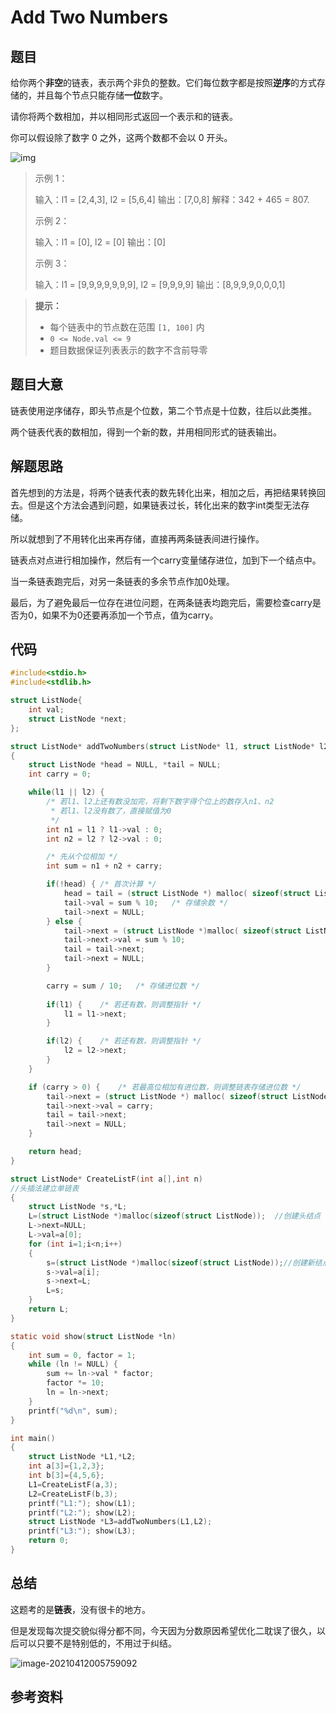 # Add Two Numbers



## 题目

给你两个**非空**的链表，表示两个非负的整数。它们每位数字都是按照**逆序**的方式存储的，并且每个节点只能存储**一位**数字。

请你将两个数相加，并以相同形式返回一个表示和的链表。

你可以假设除了数字 0 之外，这两个数都不会以 0 开头。





![img](https://assets.leetcode-cn.com/aliyun-lc-upload/uploads/2021/01/02/addtwonumber1.jpg)



>示例 1：
>
>输入：l1 = [2,4,3], l2 = [5,6,4]
>输出：[7,0,8]
>解释：342 + 465 = 807.
>
>
>
>示例 2：
>
>输入：l1 = [0], l2 = [0]
>输出：[0]
>
>
>
>示例 3：
>
>输入：l1 = [9,9,9,9,9,9,9], l2 = [9,9,9,9]
>输出：[8,9,9,9,0,0,0,1]



> **提示：**
>
> - 每个链表中的节点数在范围 `[1, 100]` 内
> - `0 <= Node.val <= 9`
> - 题目数据保证列表表示的数字不含前导零



## 题目大意

链表使用逆序储存，即头节点是个位数，第二个节点是十位数，往后以此类推。

两个链表代表的数相加，得到一个新的数，并用相同形式的链表输出。



## 解题思路

首先想到的方法是，将两个链表代表的数先转化出来，相加之后，再把结果转换回去。但是这个方法会遇到问题，如果链表过长，转化出来的数字int类型无法存储。

所以就想到了不用转化出来再存储，直接再两条链表间进行操作。

链表点对点进行相加操作，然后有一个carry变量储存进位，加到下一个结点中。

当一条链表跑完后，对另一条链表的多余节点作加0处理。

最后，为了避免最后一位存在进位问题，在两条链表均跑完后，需要检查carry是否为0，如果不为0还要再添加一个节点，值为carry。



## 代码

```c
#include<stdio.h>
#include<stdlib.h>

struct ListNode{
    int val;
    struct ListNode *next;
};

struct ListNode* addTwoNumbers(struct ListNode* l1, struct ListNode* l2)
{
    struct ListNode *head = NULL, *tail = NULL;
    int carry = 0;

    while(l1 || l2) {
        /* 若l1、l2上还有数没加完，将剩下数字得个位上的数存入n1、n2 
         * 若l1、l2没有数了，直接赋值为0
         */
        int n1 = l1 ? l1->val : 0;
        int n2 = l2 ? l2->val : 0;

        /* 先从个位相加 */
        int sum = n1 + n2 + carry;

        if(!head) { /* 首次计算 */
            head = tail = (struct ListNode *) malloc( sizeof(struct ListNode) );
            tail->val = sum % 10;   /* 存储余数 */
            tail->next = NULL;
        } else {
            tail->next = (struct ListNode *)malloc( sizeof(struct ListNode) );
            tail->next->val = sum % 10;
            tail = tail->next;
            tail->next = NULL;
        } 

        carry = sum / 10;   /* 存储进位数 */
        
        if(l1) {    /* 若还有数，则调整指针 */
            l1 = l1->next;
        } 

        if(l2) {    /* 若还有数，则调整指针 */
            l2 = l2->next;
        }
    }

    if (carry > 0) {    /* 若最高位相加有进位数，则调整链表存储进位数 */
        tail->next = (struct ListNode *) malloc( sizeof(struct ListNode) );
        tail->next->val = carry;
        tail = tail->next;
        tail->next = NULL;
    }

    return head;
}

struct ListNode* CreateListF(int a[],int n)
//头插法建立单链表
{
	struct ListNode *s,*L;
	L=(struct ListNode *)malloc(sizeof(struct ListNode));  //创建头结点
	L->next=NULL;
    L->val=a[0];
	for (int i=1;i<n;i++)
	{	
		s=(struct ListNode *)malloc(sizeof(struct ListNode));//创建新结点s
		s->val=a[i];
		s->next=L;			
		L=s;
	}
    return L;
}

static void show(struct ListNode *ln)
{
    int sum = 0, factor = 1;
    while (ln != NULL) {
        sum += ln->val * factor;
        factor *= 10;
        ln = ln->next;
    }
    printf("%d\n", sum);
}

int main()
{
    struct ListNode *L1,*L2;
    int a[3]={1,2,3};
    int b[3]={4,5,6};
    L1=CreateListF(a,3);
    L2=CreateListF(b,3);
    printf("L1:"); show(L1);
    printf("L2:"); show(L2);
    struct ListNode *L3=addTwoNumbers(L1,L2);
    printf("L3:"); show(L3);
    return 0;
} 
```



## 总结

这题考的是**链表**，没有很卡的地方。

但是发现每次提交貌似得分都不同，今天因为分数原因希望优化二耽误了很久，以后可以只要不是特别低的，不用过于纠结。

![image-20210412005759092](C:\Users\乔翯\AppData\Roaming\Typora\typora-user-images\image-20210412005759092.png)



## 参考资料

